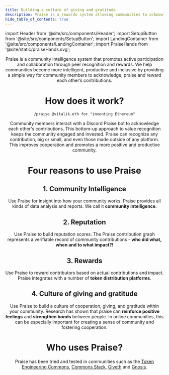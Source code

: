 ```yaml
---
title: Building a culture of giving and gratitude
description: Praise is a rewards system allowing communities to acknowledge and reward member contributions.
hide_table_of_contents: true
---
```


import Header from '@site/src/components/Header';
import SetupButton from '@site/src/components/SetupButton';
import LandingContainer from '@site/src/components/LandingContainer';
import PraiseHands from '@site/static/praiseHands.svg';

<LandingContainer>

<Header/>

<PraiseHands class="small-praise-hands"/>

Praise is a community intelligence system that promotes active participation and collaboration through peer recognition and rewards. We help communities become more intelligent, productive and inclusive by providing a simple way for community members to acknowledge, praise and reward each other’s contributions.

<div class="black-section">

# How does it work?

```
/praise @vitalik.eth for "inventing Ethereum"
```

Community members interact with a Discord Praise bot to acknowledge each other's contributions. This bottom-up approach to value recognition keeps the community engaged and invested. Praise can recognize any contribution, big or small, and even those made outside of any platform. This improves cooperation and promotes a more positive and productive community.

<SetupButton/>

</div>

# Four reasons to use Praise

## 1. Community Intelligence

Use Praise for insight into how your community works. Praise provides all kinds of data analysis and reports. We call it **community intelligence**.

<PraiseHands class="tiny-praise-hands"/>

## 2. Reputation

Use Praise to build reputation scores. The Praise contribution graph represents a verifiable record of community contributions - **who did what, when and to what impact?!**
<PraiseHands class="tiny-praise-hands"/>

## 3. Rewards

Use Praise to reward contributors based on actual contributions and impact. Praise integrates with a number of **token distribution platforms**.
<PraiseHands class="tiny-praise-hands"/>

## 4. Culture of giving and gratitude

Use Praise to build a culture of cooperation, giving, and gratitude within your community. Research has shown that praise can **reinforce positive feelings** and **strengthen bonds** between people. In online communities, this can be especially important for creating a sense of community and fostering cooperation.

<div class="black-section">

# Who uses Praise?

Praise has been tried and tested in communities such as the [Token Engineering Commons](https://tecommons.org), [Commons Stack](https://commonsstack.org), [Giveth](https://giveth.io) and [Gnosis](https://gnosischain.com/).

<SetupButton/>

</div>

</LandingContainer>
